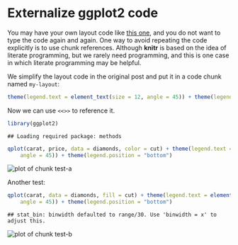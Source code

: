 # Externalize ggplot2 code
 
You may have your own layout code like [this one](http://stackoverflow.com/q/14802183/559676), and you do not want to type the code again and again. One way to avoid repeating the code explicitly is to use chunk references. Although **knitr** is based on the idea of literate programming, but we rarely need programming, and this is one case in which literate programming may be helpful.

We simplify the layout code in the original post and put it in a code chunk named `my-layout`:


```r
theme(legend.text = element_text(size = 12, angle = 45)) + theme(legend.position = "bottom")
```


Now we can use `<<>>` to reference it.


```r
library(ggplot2)
```

```
## Loading required package: methods
```

```r
qplot(carat, price, data = diamonds, color = cut) + theme(legend.text = element_text(size = 12, 
    angle = 45)) + theme(legend.position = "bottom")
```

![plot of chunk test-a](http://animation.r-forge.r-project.org/knitr-ex/figure/083-ggplot2-reference-test-a.png) 


Another test:


```r
qplot(carat, data = diamonds, fill = cut) + theme(legend.text = element_text(size = 12, 
    angle = 45)) + theme(legend.position = "bottom")
```

```
## stat_bin: binwidth defaulted to range/30. Use 'binwidth = x' to adjust this.
```

![plot of chunk test-b](http://animation.r-forge.r-project.org/knitr-ex/figure/083-ggplot2-reference-test-b.png) 

